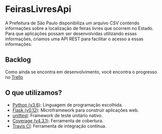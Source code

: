 # FeirasLivresApi

A Prefeitura de São Paulo disponibiliza um arquivo CSV contendo informações sobre a localização de feiras livres que ocorrem no Estado.
Para que aplicações possam ser desenvolvidas utilizando essas informações, criamos uma API REST para facilitar o acesso a essas informações.

## Backlog
Como ainda se encontra em desenvolvimento, você encontra o progresso no [Trello](https://trello.com/b/t0Aew7m8/feiraslivresapi)

## O que utilizamos?
- [Python (v3.6)](https://www.python.org/): Linguagem de programação escolhida.
- [Flask (v0.12)](http://flask.pocoo.org/): Microframework para construir aplicações web.
- [unittest](https://docs.python.org/3/library/unittest.html): Framework de teste unitário nativo.
- [Coverage (v4.3.1)](https://pypi.python.org/pypi/coverage): Ferramenta de cobertura.
- [Travis CI](https://travis-ci.org/): Ferramenta de integração contínua.
